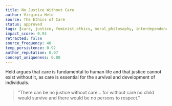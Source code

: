```yaml
---
title: No Justice Without Care
author: Virginia Held
source: The Ethics of Care
status: approved
tags: [care, justice, feminist_ethics, moral_philosophy, interdependence]
impact_score: 0.94
retracted: false
source_frequency: 40
temp_persistence: 0.92
author_reputation: 0.97
concept_uniqueness: 0.88
---
```


Held argues that care is fundamental to human life and that justice cannot exist without it, as care is essential for the survival and development of individuals.

> "There can be no justice without care… for without care no child would survive and there would be no persons to respect."